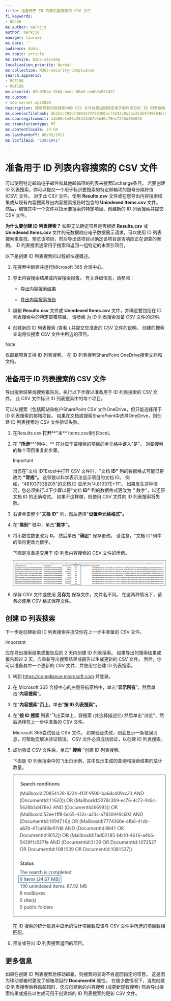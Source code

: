 ```yaml
---
title: 准备用于 ID 列表内容搜索的 CSV 文件
f1.keywords:
- NOCSH
ms.author: markjjo
author: markjjo
manager: laurawi
ms.date: ''
audience: Admin
ms.topic: article
ms.service: O365-seccomp
localization_priority: Normal
ms.collection: M365-security-compliance
search.appverid:
- MOE150
- MET150
ms.assetid: 82c97bb4-2b64-4edc-804d-cedbda525d22
ms.custom:
- seo-marvel-apr2020
description: 使用现有内容搜索中的 CSV 文件创建返回特定电子邮件项目的 ID 列表搜索。
ms.openlocfilehash: db22ac702e71004d73728350acf4242c9a5ac25d59749584dc8a7948ff2d1065
ms.sourcegitcommit: a1b66e1e80c25d14d67a9b46c79ec7245d88e045
ms.translationtype: MT
ms.contentlocale: zh-CN
ms.lasthandoff: 08/05/2021
ms.locfileid: "53871941"
---
```

# <a name="prepare-a-csv-file-for-an-id-list-content-search"></a>准备用于 ID 列表内容搜索的 CSV 文件

可以使用特定邮箱电子邮件和其他邮箱项的列表来搜索Exchange条目。 若要创建 ID 列表搜索，你可以提交一个用于标识要搜索的特定邮箱项的逗号分隔符值 (CSV) 文件。 对于此 CSV 文件，使用 **Results.csv** 文件或在您导出内容搜索结果或从现有内容搜索导出内容搜索报告时包含的 **Unindexed Items.csv** 文件。 然后，编辑其中一个文件以指示要搜索的特定项目、创建新的 ID 列表搜索并提交 CSV 文件。

**为什么要创建 ID 列表搜索？** 如果无法确定项目是否根据 **Results.csv** 或 **Unindexed Items.csv** 文件的元数据响应电子数据展示请求，可以使用 ID 列表搜索来查找、预览该项目，然后导出该项目以确定该项目是否响应正在调查的案例。 ID 列表搜索通常用于搜索和返回一组特定的未索引项目。

以下是创建 ID 列表搜索的过程的快速概述。

1. 在搜索中新建并运行Microsoft 365 合规中心。

2. 导出内容搜索结果或内容搜索报告。 有关详细信息，请参阅：

    - [导出内容搜索结果](export-search-results.md)

    - [导出内容搜索报告](export-a-content-search-report.md)

3. 编辑 **Results.csv** 文件或 **Unindexed Items.csv** 文件，并确定要包括在 ID 列表搜索中的特定邮箱项目。 请参阅 [为](#prepare-the-csv-file-for-an-id-list-search) ID 列表搜索准备 CSV 文件的说明。

4. 创建新的 ID 列表搜索 (查看 [) ](#create-an-id-list-search) 并提交您准备的 CSV 文件的说明。 创建的搜索查询将仅搜索 CSV 文件中所选的项目。

> [!NOTE]
> 仅邮箱项目支持 ID 列表搜索。 在 ID 列表搜索SharePoint OneDrive搜索文档和文档。

## <a name="prepare-the-csv-file-for-an-id-list-search"></a>准备用于 ID 列表搜索的 CSV 文件

导出搜索结果或搜索报告后，执行以下步骤以准备用于 ID 列表搜索的 CSV 文件。 此 CSV 文件标识 ID 列表搜索中的每个项目。

可以从搜索（包括网站和帐户SharePoint CSV 文件OneDrive，但只能选择用于 ID 列表搜索的邮箱项目。 如果在文档或搜索SharePoint中选择OneDrive，则创建 ID 列表搜索时 CSV 文件验证失败。

1. 在Results.csv **打开****"未** Items.csv索引Excel。

2. 在 **"所选****"列中，** 在对应于要搜索的项目的单元格中键入"是"。 对要搜索的每个项目重复此步骤。

    > [!IMPORTANT]
    > 当您在"文档 ID"Excel中打开 CSV 文件时，"文档 **ID"** 列的数据格式可能已更改为 **"常规"。** 这导致以科学表示法显示项目的文档 ID。 例如，"481037338205"的文档 ID 显示为"4.81037E+11"。 如果发生这种情况，您必须执行以下步骤以将"文档 **ID"** 列的数据格式更改为 **"** 数字"，以还原文档 ID 的正确格式。 如果不这样做，则使用 CSV 文件的 ID 列表搜索将失败。

3. 右键单击整个"**文档 ID"** 列，然后选择"**设置单元格格式"。**

4. 在"**类别"** 框中，单击"**数字"。**

5. 将小数位数更改为 **0，** 然后单击 **"确定"** 保存更改。 请注意，"文档 ID"列中的值将更改为数字。

    下面是准备提交用于 ID 列表内容搜索的 CSV 文件的示例。

    ![目标内容搜索的 CSV 文件示例](../media/SearchIDListCSVFile.png)

6. 保存 CSV 文件或使用 **另存为** 保存文件，文件名不同。 在这两种情况下，请务必使用 CSV 格式保存文件。

## <a name="create-an-id-list-search"></a>创建 ID 列表搜索

下一步是创建新的 ID 列表搜索并提交你在上一步中准备的 CSV 文件。

> [!IMPORTANT]
> 应在导出搜索结果或报告后的 2 天内创建 ID 列表搜索。 如果导出的搜索结果或报告超过 2 天，应重新导出搜索结果或报告以生成更新的 CSV 文件。 然后，你可以准备其中一个更新的 CSV 文件，并使用它创建 ID 列表搜索。

1. 转到 <https://compliance.microsoft.com> 并登录。

2. 在 Microsoft 365 合规中心的左侧导航窗格中，单击“**显示所有**”，然后单击“**内容搜索**”。

3. 在"**内容搜索"页上**，单击"**按 ID 列表搜索"。**

4. 在"**按 ID 搜索** 列表"飞出菜单上，将搜索 (并选择描述它) 然后单击"浏览"，然后选择在上一步中准备的 CSV 文件。

    Microsoft 365尝试验证 CSV 文件。 如果验证失败，则会显示一条错误消息，可帮助您解决验证错误。 CSV 文件必须成功验证，以创建 ID 列表搜索。

5. 成功验证 CSV 文件后，单击" **搜索** "创建 ID 列表搜索。

    下面是 ID 列表搜索中的飞出页示例，其中显示生成的查询和搜索结果的估计数量。

    ![ID 列表搜索的搜索查询](../media/SearchIDListFlyout.png)

    在 ID 搜索的统计信息中显示的估计项目数应该与 CSV 文件中所选的项目数相匹配。

6. 预览或导出 ID 列表搜索返回的项目。

## <a name="more-information"></a>更多信息

如果在创建 ID 列表搜索后移动邮箱，则搜索的查询不会返回指定的项目。 这是因为移动邮箱时更改了邮箱项目的 **DocumentId** 属性。 在极少数情况下，当您创建 ID 列表搜索后移动邮箱时，您应创建新的内容搜索 (或更新现有搜索) 然后导出搜索结果或报告以生成可用于创建新的 ID 列表搜索的更新 CSV 文件。
